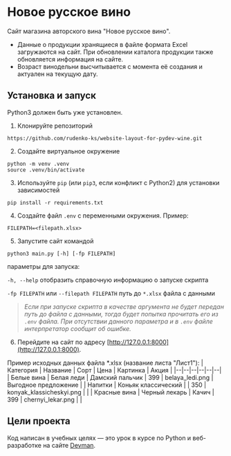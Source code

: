 # Новое русское вино
Сайт магазина авторского вина "Новое русское вино".

-   Данные о продукции хранящиеся в файле формата Excel загружаются на сайт. При обновлении каталога продукции также обновляется информация на сайте.
-   Возраст винодельни высчитывается с момента её создания и актуален на текущую дату.

## Установка и запуск

Python3 должен быть уже установлен. 
1. Клонируйте репозиторий
```
https://github.com/rudenko-ks/website-layout-for-pydev-wine.git
```
2. Создайте виртуальное окружение
```shell
python -m venv .venv
source .venv/bin/activate
```
3. Используйте `pip` (или `pip3`, если конфликт с Python2) для установки зависимостей
```shell
pip install -r requirements.txt
```
4. Создайте файл `.env` с переменными окружения. Пример:
```
FILEPATH=<filepath.xlsx>
```
5. Запустите сайт командой 
```shell
python3 main.py [-h] [-fp FILEPATH]
```
параметры для запуска:

`-h, --help` отобразить справочную информацию о запуске скрипта

`-fp FILEPATH` или `--filepath FILEPATH` путь до `*.xlsx` файла с данными

>*Если при запуске скрипта в качестве аргумента не будет передан путь до файла с данными, тогда будет попытка прочитать его из `.env` файла. При отсутствии данного параметра и в `.env` файле интерпретатор сообщит об ошибке.*

6. Перейдите на сайт по адресу [http://127.0.0.1:8000](http://127.0.0.1:8000).

Пример исходных данных файла *.xlsx (название листа "Лист1"):
| Категория | Название | Сорт | Цена | Картинка | Акция |
|--|--|--|--|--|--|
| Белые вина | Белая леди | Дамский пальчик | 399 | belaya_ledi.png | Выгодное предложение |
| Напитки | Коньяк классический |  | 350 | konyak_klassicheskyi.png  |  |
| Красные вина | Черный лекарь | Качич | 399 | chernyi_lekar.png  |  |

## Цели проекта

  

Код написан в учебных целях — это урок в курсе по Python и веб-разработке на сайте [Devman](https://dvmn.org).